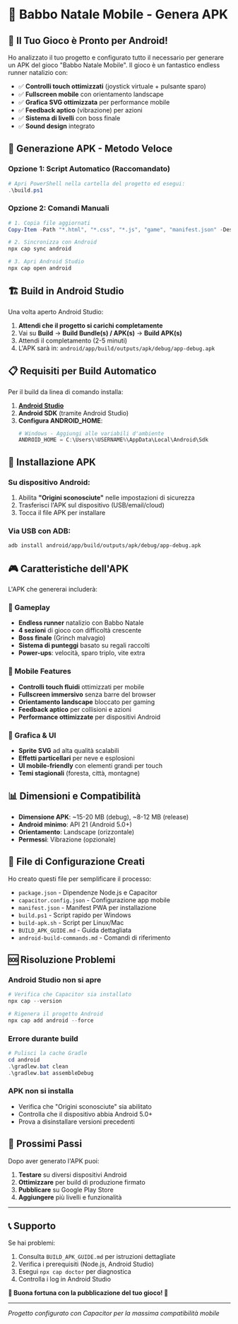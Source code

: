 # 🎅 Babbo Natale Mobile - Genera APK

## 📱 Il Tuo Gioco è Pronto per Android!

Ho analizzato il tuo progetto e configurato tutto il necessario per generare un APK del gioco "Babbo Natale Mobile". Il gioco è un fantastico endless runner natalizio con:

- ✅ **Controlli touch ottimizzati** (joystick virtuale + pulsante sparo)
- ✅ **Fullscreen mobile** con orientamento landscape
- ✅ **Grafica SVG ottimizzata** per performance mobile
- ✅ **Feedback aptico** (vibrazione) per azioni
- ✅ **Sistema di livelli** con boss finale
- ✅ **Sound design** integrato

## 🚀 Generazione APK - Metodo Veloce

### Opzione 1: Script Automatico (Raccomandato)
```powershell
# Apri PowerShell nella cartella del progetto ed esegui:
.\build.ps1
```

### Opzione 2: Comandi Manuali
```powershell
# 1. Copia file aggiornati
Copy-Item -Path "*.html", "*.css", "*.js", "game", "manifest.json" -Destination "dist" -Recurse -Force

# 2. Sincronizza con Android
npx cap sync android

# 3. Apri Android Studio
npx cap open android
```

## 🏗️ Build in Android Studio

Una volta aperto Android Studio:

1. **Attendi che il progetto si carichi completamente**
2. Vai su **Build** → **Build Bundle(s) / APK(s)** → **Build APK(s)**
3. Attendi il completamento (2-5 minuti)
4. L'APK sarà in: `android/app/build/outputs/apk/debug/app-debug.apk`

## 📋 Requisiti per Build Automatico

Per il build da linea di comando installa:

1. **[Android Studio](https://developer.android.com/studio)** 
2. **Android SDK** (tramite Android Studio)
3. **Configura ANDROID_HOME**:
   ```powershell
   # Windows - Aggiungi alle variabili d'ambiente
   ANDROID_HOME = C:\Users\%USERNAME%\AppData\Local\Android\Sdk
   ```

## 📱 Installazione APK

### Su dispositivo Android:
1. Abilita **"Origini sconosciute"** nelle impostazioni di sicurezza
2. Trasferisci l'APK sul dispositivo (USB/email/cloud)
3. Tocca il file APK per installare

### Via USB con ADB:
```bash
adb install android/app/build/outputs/apk/debug/app-debug.apk
```

## 🎮 Caratteristiche dell'APK

L'APK che genererai includerà:

### 🎯 Gameplay
- **Endless runner** natalizio con Babbo Natale
- **4 sezioni** di gioco con difficoltà crescente  
- **Boss finale** (Grinch malvagio)
- **Sistema di punteggi** basato su regali raccolti
- **Power-ups**: velocità, sparo triplo, vite extra

### 📱 Mobile Features
- **Controlli touch fluidi** ottimizzati per mobile
- **Fullscreen immersivo** senza barre del browser
- **Orientamento landscape** bloccato per gaming
- **Feedback aptico** per collisioni e azioni
- **Performance ottimizzate** per dispositivi Android

### 🎨 Grafica & UI
- **Sprite SVG** ad alta qualità scalabili
- **Effetti particellari** per neve e esplosioni
- **UI mobile-friendly** con elementi grandi per touch
- **Temi stagionali** (foresta, città, montagne)

## 📊 Dimensioni e Compatibilità

- **Dimensione APK**: ~15-20 MB (debug), ~8-12 MB (release)
- **Android minimo**: API 21 (Android 5.0+)
- **Orientamento**: Landscape (orizzontale)
- **Permessi**: Vibrazione (opzionale)

## 🔧 File di Configurazione Creati

Ho creato questi file per semplificare il processo:

- `package.json` - Dipendenze Node.js e Capacitor
- `capacitor.config.json` - Configurazione app mobile
- `manifest.json` - Manifest PWA per installazione
- `build.ps1` - Script rapido per Windows
- `build-apk.sh` - Script per Linux/Mac
- `BUILD_APK_GUIDE.md` - Guida dettagliata
- `android-build-commands.md` - Comandi di riferimento

## 🆘 Risoluzione Problemi

### Android Studio non si apre
```powershell
# Verifica che Capacitor sia installato
npx cap --version

# Rigenera il progetto Android
npx cap add android --force
```

### Errore durante build
```powershell
# Pulisci la cache Gradle
cd android
.\gradlew.bat clean
.\gradlew.bat assembleDebug
```

### APK non si installa
- Verifica che "Origini sconosciute" sia abilitato
- Controlla che il dispositivo abbia Android 5.0+
- Prova a disinstallare versioni precedenti

## 🎁 Prossimi Passi

Dopo aver generato l'APK puoi:

1. **Testare** su diversi dispositivi Android
2. **Ottimizzare** per build di produzione firmato
3. **Pubblicare** su Google Play Store
4. **Aggiungere** più livelli e funzionalità

---

## 📞 Supporto

Se hai problemi:

1. Consulta `BUILD_APK_GUIDE.md` per istruzioni dettagliate
2. Verifica i prerequisiti (Node.js, Android Studio)
3. Esegui `npx cap doctor` per diagnostica
4. Controlla i log in Android Studio

**🎄 Buona fortuna con la pubblicazione del tuo gioco! 🎅**

---

*Progetto configurato con Capacitor per la massima compatibilità mobile* 